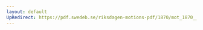 ```yaml
---
layout: default
UpRedirect: https://pdf.swedeb.se/riksdagen-motions-pdf/1870/mot_1870__ak__00140/mot_1870__ak__00140_003.pdf
---
```

